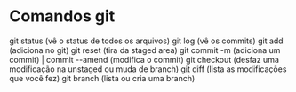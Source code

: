 # Comandos git

git status (vê o status de todos os arquivos)
git log (vê os commits)
git add (adiciona no git)
git reset (tira da staged area)
git commit -m (adiciona um commit)  | commit --amend (modifica o commit)
git checkout (desfaz uma modificação na unstaged ou muda de branch)
git diff (lista as modificações que você fez)
git branch (lista ou cria uma branch)

